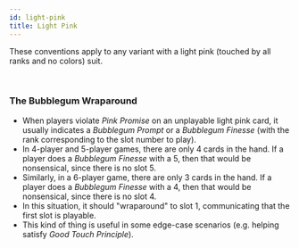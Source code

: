 ```yaml
---
id: light-pink
title: Light Pink
---
```


These conventions apply to any variant with a light pink (touched by all ranks and no colors) suit.

<br />

### The Bubblegum Wraparound

- When players violate _Pink Promise_ on an unplayable light pink card, it usually indicates a _Bubblegum Prompt_ or a _Bubblegum Finesse_ (with the rank corresponding to the slot number to play).
- In 4-player and 5-player games, there are only 4 cards in the hand. If a player does a _Bubblegum Finesse_ with a 5, then that would be nonsensical, since there is no slot 5.
- Similarly, in a 6-player game, there are only 3 cards in the hand. If a player does a _Bubblegum Finesse_ with a 4, then that would be nonsensical, since there is no slot 4.
- In this situation, it should "wraparound" to slot 1, communicating that the first slot is playable.
- This kind of thing is useful in some edge-case scenarios (e.g. helping satisfy _Good Touch Principle_).

